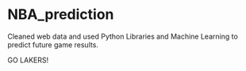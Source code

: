 # NBA_prediction

Cleaned web data and used Python Libraries and Machine Learning to predict future game results.

GO LAKERS!
